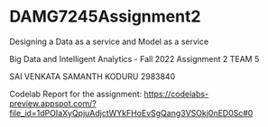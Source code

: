 # DAMG7245Assignment2

Designing a Data as a service and Model as a service

Big Data and Intelligent Analytics - Fall 2022
Assignment 2
TEAM 5
				
SAI VENKATA SAMANTH KODURU    2983840

Codelab Report for the assignment: https://codelabs-preview.appspot.com/?file_id=1dPOIaXyQpjuAdjctWYkFHoEvSgQang3VSOkj0nED0Sc#0
